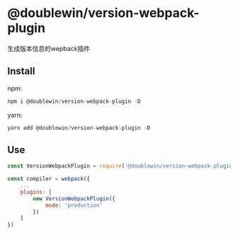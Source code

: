 # @doublewin/version-webpack-plugin
生成版本信息的wepback插件

## Install
npm: 
```js
npm i @doublewin/version-webpack-plugin -D
```
yarn:
```js
yarn add @doublewin/version-webpack-plugin -D
```

## Use
```js
const VersionWebpackPlugin = require('@doublewin/version-webpack-plugin');

const compiler = webpack({
    ...
    plugins: [
        new VersionWebpackPlugin({
            mode: 'production'
        })
    ]
})
```